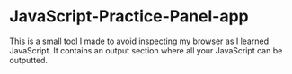 # JavaScript-Practice-Panel-app
This is a small tool I made to avoid inspecting  my browser as I learned JavaScript. It contains an output section where all your JavaScript can be outputted.
